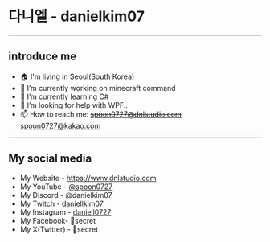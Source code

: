 # 다니엘 - danielkim07
------------------------
## introduce me
- 🏠 I'm living in Seoul(South Korea)
- 🔭 I’m currently working on minecraft command
- 🌱 I’m currently learning C#
- 🤔 I’m looking for help with WPF..
- 📫 How to reach me: ~~spoon0727@dnlstudio.com~~, spoon0727@kakao.com
------------------------
## My social media
- My Website - https://www.dnlstudio.com
- My YouTube - [@spoon0727](https://youtube.com/@spoon0727)
- My Discord - @danielkim07
- My Twitch - [daniellkim07](https://twitch.tv/daniellkim07)
- My Instagram - [daniell0727](https://www.instagram.com/daniell0727)
- My Facebook- 🤫secret
- My X(Twitter) - 🤫secret

<!--
**danielkim07/danielkim07** is a ✨ _special_ ✨ repository because its `README.md` (this file) appears on your GitHub profile.

Here are some ideas to get you started:

- 🔭 I’m currently working on ...
- 🌱 I’m currently learning ...
- 👯 I’m looking to collaborate on ...
- 🤔 I’m looking for help with ...
- 💬 Ask me about ...
- 📫 How to reach me: ...
- 😄 Pronouns: ...
- ⚡ Fun fact: ...
-->
